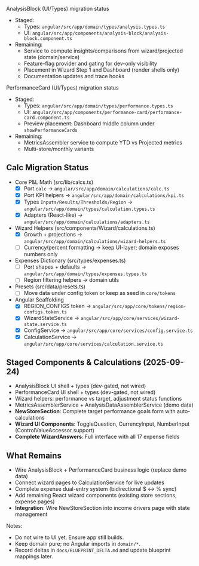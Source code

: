 AnalysisBlock (UI/Types) migration status

- Staged:
  - Types: `angular/src/app/domain/types/analysis.types.ts`
  - UI: `angular/src/app/components/analysis-block/analysis-block.component.ts`
- Remaining:
  - Service to compute insights/comparisons from wizard/projected state (domain/service)
  - Feature-flag provider and gating for dev-only visibility
  - Placement in Wizard Step 1 and Dashboard (render shells only)
  - Documentation updates and trace hooks

PerformanceCard (UI/Types) migration status

- Staged:
  - Types: `angular/src/app/domain/types/performance.types.ts`
  - UI: `angular/src/app/components/performance-card/performance-card.component.ts`
  - Preview placement: Dashboard middle column under `showPerformanceCards`
- Remaining:
  - MetricsAssembler service to compute YTD vs Projected metrics
  - Multi-store/monthly variants

## Calc Migration Status

- Core P&L Math (src/lib/calcs.ts)
  - [x] Port `calc` → `angular/src/app/domain/calculations/calc.ts`
  - [x] Port KPI helpers → `angular/src/app/domain/calculations/kpi.ts`
  - [x] Types `Inputs/Results/Thresholds/Region` → `angular/src/app/domain/types/calculation.types.ts`
  - [x] Adapters (React-like) → `angular/src/app/domain/calculations/adapters.ts`

- Wizard Helpers (src/components/Wizard/calculations.ts)
  - [x] Growth + projections → `angular/src/app/domain/calculations/wizard-helpers.ts`
  - [ ] Currency/percent formatting → keep UI-layer; domain exposes numbers only

- Expenses Dictionary (src/types/expenses.ts)
  - [ ] Port shapes + defaults → `angular/src/app/domain/types/expenses.types.ts`
  - [ ] Region filtering helpers → domain utils

- Presets (src/data/presets.ts)
  - [ ] Move data under config token or keep as seed in `core/tokens`

- Angular Scaffolding
  - [x] REGION_CONFIGS token → `angular/src/app/core/tokens/region-configs.token.ts`
  - [x] WizardStateService → `angular/src/app/core/services/wizard-state.service.ts`
  - [x] ConfigService → `angular/src/app/core/services/config.service.ts`
  - [x] CalculationService → `angular/src/app/core/services/calculation.service.ts`

## Staged Components & Calculations (2025-09-24)

- AnalysisBlock UI shell + types (dev-gated, not wired)
- PerformanceCard UI shell + types (dev-gated, not wired)  
- Wizard helpers: performance vs target, adjustment status functions
- MetricsAssemblerService + AnalysisDataAssemblerService (demo data)
- **NewStoreSection**: Complete target performance goals form with auto-calculations
- **Wizard UI Components**: ToggleQuestion, CurrencyInput, NumberInput (ControlValueAccessor support)
- **Complete WizardAnswers**: Full interface with all 17 expense fields

## What Remains

- Wire AnalysisBlock + PerformanceCard business logic (replace demo data)
- Connect wizard pages to CalculationService for live updates  
- Complete expense dual-entry system (bidirectional $ ↔ % sync)
- Add remaining React wizard components (existing store sections, expense pages)
- **Integration**: Wire NewStoreSection into income drivers page with state management

Notes:

- Do not wire to UI yet. Ensure app still builds.
- Keep domain pure; no Angular imports in `domain/*`.
- Record deltas in `docs/BLUEPRINT_DELTA.md` and update blueprint mappings later.
